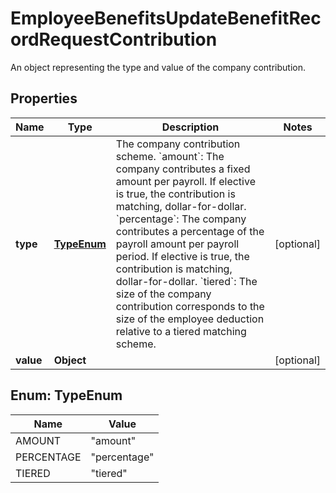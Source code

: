 

# EmployeeBenefitsUpdateBenefitRecordRequestContribution

An object representing the type and value of the company contribution.

## Properties

| Name | Type | Description | Notes |
|------------ | ------------- | ------------- | -------------|
|**type** | [**TypeEnum**](#TypeEnum) | The company contribution scheme.  &#x60;amount&#x60;: The company contributes a fixed amount per payroll. If elective is true, the contribution is matching, dollar-for-dollar.  &#x60;percentage&#x60;: The company contributes a percentage of the payroll amount per payroll period. If elective is true, the contribution is matching, dollar-for-dollar.  &#x60;tiered&#x60;: The size of the company contribution corresponds to the size of the employee deduction relative to a tiered matching scheme. |  [optional] |
|**value** | **Object** |  |  [optional] |



## Enum: TypeEnum

| Name | Value |
|---- | -----|
| AMOUNT | &quot;amount&quot; |
| PERCENTAGE | &quot;percentage&quot; |
| TIERED | &quot;tiered&quot; |



